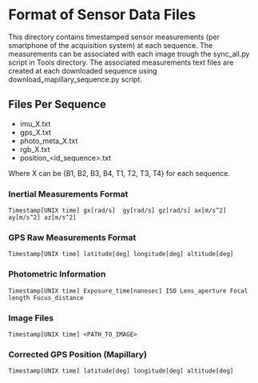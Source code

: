 # Format of Sensor Data Files

This directory contains timestamped sensor measurements (per smartphone of the acquisition system) at each sequence. The measurements can be associated with each image trough the sync_all.py script in Tools directory. The associated measurements text files are created at each downloaded sequence using download_mapillary_sequence.py script. 

## Files Per Sequence

- imu_X.txt
- gps_X.txt
- photo_meta_X.txt
- rgb_X.txt
- position_<id_sequence>.txt


Where X can be {B1, B2, B3, B4, T1, T2, T3, T4} for each sequence.

### Inertial Measurements Format

```
Timestamp[UNIX time] gx[rad/s]	gy[rad/s] gz[rad/s] ax[m/s^2] ay[m/s^2] az[m/s^2]	
```

### GPS Raw Measurements Format

```
Timestamp[UNIX time] latitude[deg] longitude[deg] altitude[deg]
```

### Photometric Information
```
Timestamp[UNIX time] Exposure_time[nanosec] ISO Lens_aperture Focal length Focus_distance
```

### Image Files
```
Timestamp[UNIX time] <PATH_TO_IMAGE>
```

### Corrected GPS Position (Mapillary)
```
Timestamp[UNIX time] latitude[deg] longitude[deg] altitude[deg]
```

